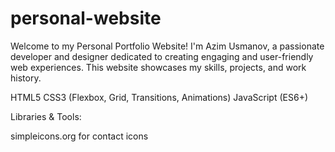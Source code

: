 # personal-website

Welcome to my Personal Portfolio Website! I'm Azim Usmanov, a passionate developer and designer dedicated to creating engaging and user-friendly web experiences. This website showcases my skills, projects, and work history.

HTML5 CSS3 (Flexbox, Grid, Transitions, Animations) JavaScript (ES6+)

Libraries & Tools:

simpleicons.org for contact icons